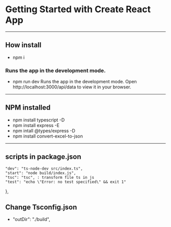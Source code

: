 # Getting Started with Create React App
---
## How install
- npm i
### Runs the app in the development mode.
- npm run dev
Runs the app in the development mode.
Open http://localhost:3000/api/data to view it in your browser.
---
## NPM installed

- npm install typescript -D
- npm install express -E
- npm intall @types/express -D
- npm install convert-excel-to-json

---
## scripts in package.json
    "dev": "ts-node-dev src/index.ts",
    "start": "node build/index.js",
    "tsc": "tsc", : transform file ts in js
    "test": "echo \"Error: no test specified\" && exit 1"
  },

## Change Tsconfig.json

- "outDir": "./build",   
